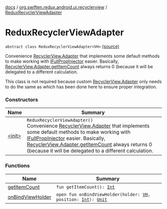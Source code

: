[docs](../../index.md) / [org.swiften.redux.android.ui.recyclerview](../index.md) / [ReduxRecyclerViewAdapter](./index.md)

# ReduxRecyclerViewAdapter

`abstract class ReduxRecyclerViewAdapter<VH>` [(source)](https://github.com/protoman92/KotlinRedux/tree/master/android/android-recyclerview/src/main/java/org/swiften/redux/android/ui/recyclerview/RecyclerAdapter.kt#L32)

Convenience [RecyclerView.Adapter](#) that implements some default methods to make working with
[IFullPropInjector](../../org.swiften.redux.ui/-i-full-prop-injector.md) easier. Basically, [RecyclerView.Adapter.getItemCount](#) always returns 0
(because it will be delegated to a different calculation.

This class is not required because custom [RecyclerView.Adapter](#) only needs to do the same as
which has been done here to ensure proper integration.

### Constructors

| Name | Summary |
|---|---|
| [&lt;init&gt;](-init-.md) | `ReduxRecyclerViewAdapter()`<br>Convenience [RecyclerView.Adapter](#) that implements some default methods to make working with [IFullPropInjector](../../org.swiften.redux.ui/-i-full-prop-injector.md) easier. Basically, [RecyclerView.Adapter.getItemCount](#) always returns 0 (because it will be delegated to a different calculation. |

### Functions

| Name | Summary |
|---|---|
| [getItemCount](get-item-count.md) | `fun getItemCount(): `[`Int`](https://kotlinlang.org/api/latest/jvm/stdlib/kotlin/-int/index.html) |
| [onBindViewHolder](on-bind-view-holder.md) | `open fun onBindViewHolder(holder: `[`VH`](index.md#VH)`, position: `[`Int`](https://kotlinlang.org/api/latest/jvm/stdlib/kotlin/-int/index.html)`): `[`Unit`](https://kotlinlang.org/api/latest/jvm/stdlib/kotlin/-unit/index.html) |
